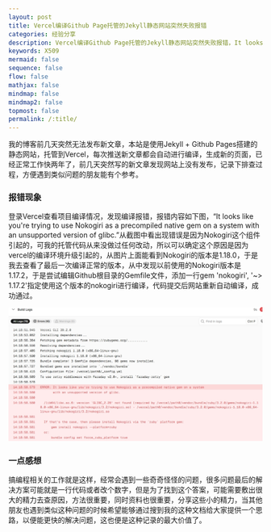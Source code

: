 ```yaml
---
layout: post
title: Vercel编译Github Page托管的Jekyll静态网站突然失败报错
categories: 经验分享
description: Vercel编译Github Page托管的Jekyll静态网站突然失败报错，It looks like you're trying to use Nokogiri as a precompiled native gem on a system with an unsupported version of glibc.
keywords: X509
mermaid: false
sequence: false
flow: false
mathjax: false
mindmap: false
mindmap2: false
topmost: false
permalink: /:title/
---
```


我的博客前几天突然无法发布新文章，本站是使用Jekyll + Github Pages搭建的静态网站，托管到Vercel，每次推送新文章都会自动进行编译，生成新的页面，已经正常工作快两年了，前几天突然写的新文章发现网站上没有发布，记录下排查过程，方便遇到类似问题的朋友能有个参考。

### 报错现象

登录Vercel查看项目编译情况，发现编译报错，报错内容如下图，“It looks like you're trying to use Nokogiri as a precompiled native gem on a system with an unsupported version of glibc.”从截图中看出现错误是因为Nokogiri这个组件引起的，可我的托管代码从来没做过任何改动，所以可以确定这个原因是因为vercel的编译环境升级引起的，从图片上面能看到Nokogiri的版本是1.18.0，于是我去查看了最后一次编译正常的版本，从中发现以前使用的Nokogiri版本是1.17.2，于是尝试编辑Github根目录的Gemfile文件，添加一行gem 'nokogiri', '~> 1.17.2'指定使用这个版本的nokogiri进行编译，代码提交后网站重新自动编译，成功通过。

![Vercel error](/images/posts/vercelerror/vercel-error.png)

### 一点感想

搞编程相关的工作就是这样，经常会遇到一些奇奇怪怪的问题，很多问题最后的解决方案可能就是一行代码或者改个数字，但是为了找到这个答案，可能需要敷出很大的精力去查原因，方法很重要，同时资料也很重要，分享这些小的精力，当其他朋友也遇到类似这种问题的时候希望能够通过搜到我的这种文档给大家提供一个思路，以便能更快的解决问题，这也便是这种记录的最大价值了。


  






